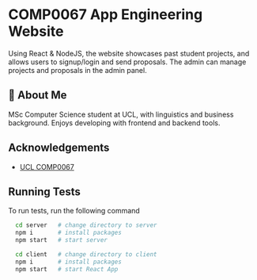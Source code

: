 
# COMP0067 App Engineering Website

Using React & NodeJS, the website showcases past student projects, and allows users to signup/login and send proposals. The admin can manage projects and proposals in the admin panel.




## 🚀 About Me
MSc Computer Science student at UCL, with linguistics and business background.
Enjoys developing with frontend and backend tools.


## Acknowledgements

 - [UCL COMP0067](https://www.ucl.ac.uk/module-catalogue/modules/app-engineering-COMP0067)



## Running Tests

To run tests, run the following command

```bash
  cd server   # change directory to server
  npm i       # install packages
  npm start   # start server

  cd client   # change directory to client
  npm i       # install packages
  npm start   # start React App
  
```

